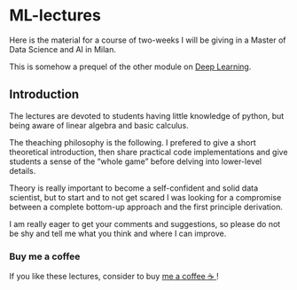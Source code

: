 # ML-lectures
Here is the material for a course of two-weeks I will be giving in a Master of Data Science and AI in Milan.

This is somehow a prequel of the other module on [Deep Learning](https://github.com/oscar-defelice/DeepLearning-lectures).

## Introduction

The lectures are devoted to students having little knowledge of python, but being aware of linear algebra and basic calculus.

The theaching philosophy is the following. I prefered to give a short theoretical introduction, then share practical code implementations and give students a sense of the “whole game” 
before delving into lower-level details.

Theory is really important to become a self-confident and solid data scientist, but to start and to not get scared
I was looking for a compromise between a complete bottom-up approach and the first principle derivation.

I am really eager to get your comments and suggestions, so please do not be shy and tell me what you think and where I can improve.

### Buy me a coffee

If you like these lectures, consider to buy [me a coffee ☕️ ](https://github.com/sponsors/oscar-defelice)!
